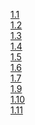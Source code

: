 [1.1](https://github.com/amol-magdum/kubernetes-exercises/releases/tag/1.1)<br/>
[1.2](https://github.com/amol-magdum/kubernetes-exercises/releases/tag/1.2)<br/>
[1.3](https://github.com/amol-magdum/kubernetes-exercises/releases/tag/1.3)<br/>
[1.4](https://github.com/amol-magdum/kubernetes-exercises/releases/tag/1.4)<br/>
[1.5](https://github.com/amol-magdum/kubernetes-exercises/releases/tag/1.5)<br/>
[1.6](https://github.com/amol-magdum/kubernetes-exercises/releases/tag/1.6)<br/>
[1.7](https://github.com/amol-magdum/kubernetes-exercises/releases/tag/1.7)<br/>
[1.9](https://github.com/amol-magdum/kubernetes-exercises/releases/tag/1.9)<br/>
[1.10](https://github.com/amol-magdum/kubernetes-exercises/releases/tag/1.10)<br/>
[1.11](https://github.com/amol-magdum/kubernetes-exercises/releases/tag/1.11)<br/>